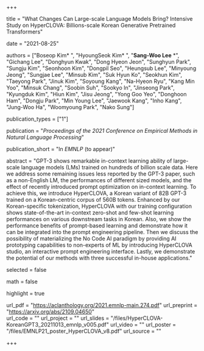 +++

title = "What Changes Can Large-scale Language Models Bring? Intensive Study on HyperCLOVA: Billions-scale Korean Generative Pretrained Transformers"

date = "2021-08-25"

authors = ["Boseop Kim* ", "HyoungSeok Kim* ", "**Sang-Woo Lee** *", "Gichang Lee", "Donghyun Kwak", "Dong Hyeon Jeon", "Sunghyun Park", "Sungju Kim", "Seonhoon Kim", "Dongpil Seo", "Heungsub Lee", "Minyoung Jeong", "Sungjae Lee", "Minsub Kim", "Suk Hyun Ko", "Seokhun Kim", "Taeyong Park", "Jinuk Kim", "Soyoung Kang", "Na-Hyeon Ryu", "Kang Min Yoo", "Minsuk Chang", "Soobin Suh", "Sookyo In", "Jinseong Park", "Kyungduk Kim", "Hiun Kim", "Jisu Jeong", "Yong Goo Yeo", "Donghoon Ham", "Dongju Park", "Min Young Lee", "Jaewook Kang", "Inho Kang", "Jung-Woo Ha", "Woomyoung Park", "Nako Sung"]

publication_types = ["1"]

publication = "*Proceedings of the 2021 Conference on Empirical Methods in Natural Language Processing*"

publication_short = "In *EMNLP* (to appear)"

abstract = "GPT-3 shows remarkable in-context learning ability of large-scale language models (LMs) trained on hundreds of billion scale data. Here we address some remaining issues less reported by the GPT-3 paper, such as a non-English LM, the performances of different sized models, and the effect of recently introduced prompt optimization on in-context learning. To achieve this, we introduce HyperCLOVA, a Korean variant of 82B GPT-3 trained on a Korean-centric corpus of 560B tokens. Enhanced by our Korean-specific tokenization, HyperCLOVA with our training configuration shows state-of-the-art in-context zero-shot and few-shot learning performances on various downstream tasks in Korean. Also, we show the performance benefits of prompt-based learning and demonstrate how it can be integrated into the prompt engineering pipeline. Then we discuss the possibility of materializing the No Code AI paradigm by providing AI prototyping capabilities to non-experts of ML by introducing HyperCLOVA studio, an interactive prompt engineering interface. Lastly, we demonstrate the potential of our methods with three successful in-house applications."

selected = false

math = false

highlight = true

url_pdf = "https://aclanthology.org/2021.emnlp-main.274.pdf"
url_preprint = "https://arxiv.org/abs/2109.04650"  
url_code = ""
url_project = ""
url_slides = "/files/HyperCLOVA-KoreanGPT3_20211013_emnlp_v005.pdf"
url_video = ""
url_poster = "/files/EMNLP21_poster_HyperCLOVA_v8.pdf"
url_source = ""

+++

